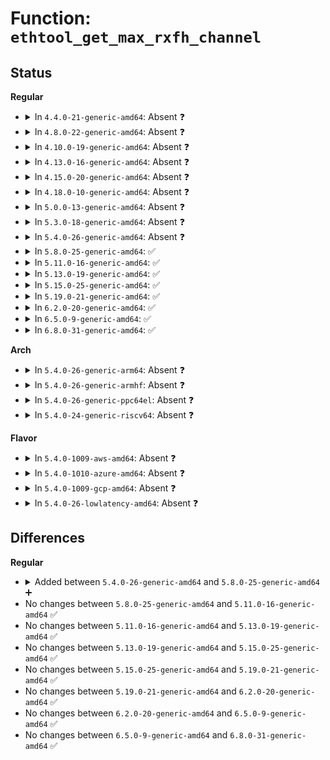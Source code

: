 # Function: <code>ethtool_get_max_rxfh_channel</code>

## Status
<b>Regular</b>
<ul>
<li>
<details>
<summary>In <code>4.4.0-21-generic-amd64</code>: Absent ❓</summary>

```json
{
  "name": "ethtool_get_max_rxfh_channel",
  "collision_type": "Unique Static",
  "inline_type": "Full",
  "funcs": [
    {
      "addr": 18446744071586315449,
      "name": "ethtool_get_max_rxfh_channel",
      "external": false,
      "loc": "net/core/ethtool.c:612",
      "file": "net/core/ethtool.c",
      "inline": "not declared, inlined",
      "caller_inline": [
        "net/core/ethtool.c:ethtool_set_channels"
      ],
      "caller_func": []
    }
  ],
  "symbols": []
}
```
</details>
</li>
<li>
<details>
<summary>In <code>4.8.0-22-generic-amd64</code>: Absent ❓</summary>

```json
{
  "name": "ethtool_get_max_rxfh_channel",
  "collision_type": "Unique Static",
  "inline_type": "Full",
  "funcs": [
    {
      "addr": 18446744071586749524,
      "name": "ethtool_get_max_rxfh_channel",
      "external": false,
      "loc": "net/core/ethtool.c:1072",
      "file": "net/core/ethtool.c",
      "inline": "not declared, inlined",
      "caller_inline": [
        "net/core/ethtool.c:ethtool_set_channels"
      ],
      "caller_func": []
    }
  ],
  "symbols": []
}
```
</details>
</li>
<li>
<details>
<summary>In <code>4.10.0-19-generic-amd64</code>: Absent ❓</summary>

```json
{
  "name": "ethtool_get_max_rxfh_channel",
  "collision_type": "Unique Static",
  "inline_type": "Full",
  "funcs": [
    {
      "addr": 18446744071586936114,
      "name": "ethtool_get_max_rxfh_channel",
      "external": false,
      "loc": "net/core/ethtool.c:1083",
      "file": "net/core/ethtool.c",
      "inline": "not declared, inlined",
      "caller_inline": [
        "net/core/ethtool.c:ethtool_set_channels"
      ],
      "caller_func": []
    }
  ],
  "symbols": []
}
```
</details>
</li>
<li>
<details>
<summary>In <code>4.13.0-16-generic-amd64</code>: Absent ❓</summary>

```json
{
  "name": "ethtool_get_max_rxfh_channel",
  "collision_type": "Unique Static",
  "inline_type": "Full",
  "funcs": [
    {
      "addr": 18446744071587055988,
      "name": "ethtool_get_max_rxfh_channel",
      "external": false,
      "loc": "net/core/ethtool.c:1086",
      "file": "net/core/ethtool.c",
      "inline": "not declared, inlined",
      "caller_inline": [
        "net/core/ethtool.c:ethtool_set_channels"
      ],
      "caller_func": []
    }
  ],
  "symbols": []
}
```
</details>
</li>
<li>
<details>
<summary>In <code>4.15.0-20-generic-amd64</code>: Absent ❓</summary>

```json
{
  "name": "ethtool_get_max_rxfh_channel",
  "collision_type": "Unique Static",
  "inline_type": "Full",
  "funcs": [
    {
      "addr": 18446744071587557072,
      "name": "ethtool_get_max_rxfh_channel",
      "external": false,
      "loc": "net/core/ethtool.c:1089",
      "file": "net/core/ethtool.c",
      "inline": "not declared, inlined",
      "caller_inline": [
        "net/core/ethtool.c:ethtool_set_channels"
      ],
      "caller_func": []
    }
  ],
  "symbols": []
}
```
</details>
</li>
<li>
<details>
<summary>In <code>4.18.0-10-generic-amd64</code>: Absent ❓</summary>

```json
{
  "name": "ethtool_get_max_rxfh_channel",
  "collision_type": "Unique Static",
  "inline_type": "Full",
  "funcs": [
    {
      "addr": 18446744071587867472,
      "name": "ethtool_get_max_rxfh_channel",
      "external": false,
      "loc": "net/core/ethtool.c:1076",
      "file": "net/core/ethtool.c",
      "inline": "not declared, inlined",
      "caller_inline": [
        "net/core/ethtool.c:ethtool_set_channels"
      ],
      "caller_func": []
    }
  ],
  "symbols": []
}
```
</details>
</li>
<li>
<details>
<summary>In <code>5.0.0-13-generic-amd64</code>: Absent ❓</summary>

```json
{
  "name": "ethtool_get_max_rxfh_channel",
  "collision_type": "Unique Static",
  "inline_type": "Full",
  "funcs": [
    {
      "addr": 18446744071588008857,
      "name": "ethtool_get_max_rxfh_channel",
      "external": false,
      "loc": "net/core/ethtool.c:998",
      "file": "net/core/ethtool.c",
      "inline": "not declared, inlined",
      "caller_inline": [
        "net/core/ethtool.c:ethtool_set_channels"
      ],
      "caller_func": []
    }
  ],
  "symbols": []
}
```
</details>
</li>
<li>
<details>
<summary>In <code>5.3.0-18-generic-amd64</code>: Absent ❓</summary>

```json
{
  "name": "ethtool_get_max_rxfh_channel",
  "collision_type": "Unique Static",
  "inline_type": "Full",
  "funcs": [
    {
      "addr": 18446744071588324728,
      "name": "ethtool_get_max_rxfh_channel",
      "external": false,
      "loc": "net/core/ethtool.c:1001",
      "file": "net/core/ethtool.c",
      "inline": "not declared, inlined",
      "caller_inline": [
        "net/core/ethtool.c:ethtool_set_channels"
      ],
      "caller_func": []
    }
  ],
  "symbols": []
}
```
</details>
</li>
<li>
<details>
<summary>In <code>5.4.0-26-generic-amd64</code>: Absent ❓</summary>

```json
{
  "name": "ethtool_get_max_rxfh_channel",
  "collision_type": "Unique Static",
  "inline_type": "Full",
  "funcs": [
    {
      "addr": 18446744071588531064,
      "name": "ethtool_get_max_rxfh_channel",
      "external": false,
      "loc": "net/core/ethtool.c:1002",
      "file": "net/core/ethtool.c",
      "inline": "not declared, inlined",
      "caller_inline": [
        "net/core/ethtool.c:ethtool_set_channels"
      ],
      "caller_func": []
    }
  ],
  "symbols": []
}
```
</details>
</li>
<li>
<details>
<summary>In <code>5.8.0-25-generic-amd64</code>: ✅</summary>

```c
int ethtool_get_max_rxfh_channel(struct net_device * dev, u32 * max)
```

```json
{
  "name": "ethtool_get_max_rxfh_channel",
  "collision_type": "Unique Global",
  "inline_type": "No",
  "funcs": [
    {
      "addr": 18446744071589877344,
      "name": "ethtool_get_max_rxfh_channel",
      "external": true,
      "loc": "net/ethtool/common.c:315",
      "file": "net/ethtool/common.c",
      "inline": "seen, unknown",
      "caller_inline": [],
      "caller_func": [
        "net/ethtool/ioctl.c:ethtool_set_channels",
        "net/ethtool/channels.c:ethnl_set_channels"
      ]
    }
  ],
  "symbols": [
    {
      "addr": 18446744071589877344,
      "name": "ethtool_get_max_rxfh_channel",
      "section": ".text",
      "bind": "STB_GLOBAL",
      "size": 198
    }
  ]
}
```
</details>
</li>
<li>
<details>
<summary>In <code>5.11.0-16-generic-amd64</code>: ✅</summary>

```c
int ethtool_get_max_rxfh_channel(struct net_device * dev, u32 * max)
```

```json
{
  "name": "ethtool_get_max_rxfh_channel",
  "collision_type": "Unique Global",
  "inline_type": "No",
  "funcs": [
    {
      "addr": 18446744071589916656,
      "name": "ethtool_get_max_rxfh_channel",
      "external": true,
      "loc": "net/ethtool/common.c:342",
      "file": "net/ethtool/common.c",
      "inline": "seen, unknown",
      "caller_inline": [],
      "caller_func": [
        "net/ethtool/ioctl.c:ethtool_set_channels",
        "net/ethtool/channels.c:ethnl_set_channels"
      ]
    }
  ],
  "symbols": [
    {
      "addr": 18446744071589916656,
      "name": "ethtool_get_max_rxfh_channel",
      "section": ".text",
      "bind": "STB_GLOBAL",
      "size": 198
    }
  ]
}
```
</details>
</li>
<li>
<details>
<summary>In <code>5.13.0-19-generic-amd64</code>: ✅</summary>

```c
int ethtool_get_max_rxfh_channel(struct net_device * dev, u32 * max)
```

```json
{
  "name": "ethtool_get_max_rxfh_channel",
  "collision_type": "Unique Global",
  "inline_type": "No",
  "funcs": [
    {
      "addr": 18446744071589824240,
      "name": "ethtool_get_max_rxfh_channel",
      "external": true,
      "loc": "net/ethtool/common.c:495",
      "file": "net/ethtool/common.c",
      "inline": "seen, unknown",
      "caller_inline": [],
      "caller_func": [
        "net/ethtool/ioctl.c:ethtool_set_channels",
        "net/ethtool/channels.c:ethnl_set_channels"
      ]
    }
  ],
  "symbols": [
    {
      "addr": 18446744071589824240,
      "name": "ethtool_get_max_rxfh_channel",
      "section": ".text",
      "bind": "STB_GLOBAL",
      "size": 198
    }
  ]
}
```
</details>
</li>
<li>
<details>
<summary>In <code>5.15.0-25-generic-amd64</code>: ✅</summary>

```c
int ethtool_get_max_rxfh_channel(struct net_device * dev, u32 * max)
```

```json
{
  "name": "ethtool_get_max_rxfh_channel",
  "collision_type": "Unique Global",
  "inline_type": "No",
  "funcs": [
    {
      "addr": 18446744071590586336,
      "name": "ethtool_get_max_rxfh_channel",
      "external": true,
      "loc": "net/ethtool/common.c:497",
      "file": "net/ethtool/common.c",
      "inline": "seen, unknown",
      "caller_inline": [],
      "caller_func": [
        "net/ethtool/ioctl.c:ethtool_set_channels",
        "net/ethtool/channels.c:ethnl_set_channels"
      ]
    }
  ],
  "symbols": [
    {
      "addr": 18446744071590586336,
      "name": "ethtool_get_max_rxfh_channel",
      "section": ".text",
      "bind": "STB_GLOBAL",
      "size": 198
    }
  ]
}
```
</details>
</li>
<li>
<details>
<summary>In <code>5.19.0-21-generic-amd64</code>: ✅</summary>

```c
int ethtool_get_max_rxfh_channel(struct net_device * dev, u32 * max)
```

```json
{
  "name": "ethtool_get_max_rxfh_channel",
  "collision_type": "Unique Global",
  "inline_type": "No",
  "funcs": [
    {
      "addr": 18446744071592205648,
      "name": "ethtool_get_max_rxfh_channel",
      "external": true,
      "loc": "net/ethtool/common.c:501",
      "file": "net/ethtool/common.c",
      "inline": "seen, unknown",
      "caller_inline": [],
      "caller_func": [
        "net/ethtool/ioctl.c:ethtool_set_channels",
        "net/ethtool/channels.c:ethnl_set_channels"
      ]
    }
  ],
  "symbols": [
    {
      "addr": 18446744071592205648,
      "name": "ethtool_get_max_rxfh_channel",
      "section": ".text",
      "bind": "STB_GLOBAL",
      "size": 212
    }
  ]
}
```
</details>
</li>
<li>
<details>
<summary>In <code>6.2.0-20-generic-amd64</code>: ✅</summary>

```c
int ethtool_get_max_rxfh_channel(struct net_device * dev, u32 * max)
```

```json
{
  "name": "ethtool_get_max_rxfh_channel",
  "collision_type": "Unique Global",
  "inline_type": "No",
  "funcs": [
    {
      "addr": 18446744071594035056,
      "name": "ethtool_get_max_rxfh_channel",
      "external": true,
      "loc": "net/ethtool/common.c:582",
      "file": "net/ethtool/common.c",
      "inline": "seen, unknown",
      "caller_inline": [],
      "caller_func": [
        "net/ethtool/ioctl.c:ethtool_set_channels",
        "net/ethtool/channels.c:ethnl_set_channels"
      ]
    }
  ],
  "symbols": [
    {
      "addr": 18446744071594035056,
      "name": "ethtool_get_max_rxfh_channel",
      "section": ".text",
      "bind": "STB_GLOBAL",
      "size": 212
    }
  ]
}
```
</details>
</li>
<li>
<details>
<summary>In <code>6.5.0-9-generic-amd64</code>: ✅</summary>

```c
int ethtool_get_max_rxfh_channel(struct net_device * dev, u32 * max)
```

```json
{
  "name": "ethtool_get_max_rxfh_channel",
  "collision_type": "Unique Global",
  "inline_type": "No",
  "funcs": [
    {
      "addr": 18446744071594412848,
      "name": "ethtool_get_max_rxfh_channel",
      "external": true,
      "loc": "net/ethtool/common.c:590",
      "file": "net/ethtool/common.c",
      "inline": "seen, unknown",
      "caller_inline": [],
      "caller_func": [
        "net/ethtool/ioctl.c:ethtool_set_channels",
        "net/ethtool/channels.c:ethnl_set_channels"
      ]
    }
  ],
  "symbols": [
    {
      "addr": 18446744071594412848,
      "name": "ethtool_get_max_rxfh_channel",
      "section": ".text",
      "bind": "STB_GLOBAL",
      "size": 212
    }
  ]
}
```
</details>
</li>
<li>
<details>
<summary>In <code>6.8.0-31-generic-amd64</code>: ✅</summary>

```c
int ethtool_get_max_rxfh_channel(struct net_device * dev, u32 * max)
```

```json
{
  "name": "ethtool_get_max_rxfh_channel",
  "collision_type": "Unique Global",
  "inline_type": "No",
  "funcs": [
    {
      "addr": 18446744071595215184,
      "name": "ethtool_get_max_rxfh_channel",
      "external": true,
      "loc": "net/ethtool/common.c:590",
      "file": "net/ethtool/common.c",
      "inline": "seen, unknown",
      "caller_inline": [],
      "caller_func": [
        "net/ethtool/ioctl.c:ethtool_set_channels",
        "net/ethtool/channels.c:ethnl_set_channels"
      ]
    }
  ],
  "symbols": [
    {
      "addr": 18446744071595215184,
      "name": "ethtool_get_max_rxfh_channel",
      "section": ".text",
      "bind": "STB_GLOBAL",
      "size": 297
    }
  ]
}
```
</details>
</li>
</ul>
<b>Arch</b>
<ul>
<li>
<details>
<summary>In <code>5.4.0-26-generic-arm64</code>: Absent ❓</summary>

```json
{
  "name": "ethtool_get_max_rxfh_channel",
  "collision_type": "Unique Static",
  "inline_type": "Full",
  "funcs": [
    {
      "addr": 18446603336502063840,
      "name": "ethtool_get_max_rxfh_channel",
      "external": false,
      "loc": "net/core/ethtool.c:1002",
      "file": "net/core/ethtool.c",
      "inline": "not declared, inlined",
      "caller_inline": [
        "net/core/ethtool.c:ethtool_set_channels"
      ],
      "caller_func": []
    }
  ],
  "symbols": []
}
```
</details>
</li>
<li>
<details>
<summary>In <code>5.4.0-26-generic-armhf</code>: Absent ❓</summary>

```json
{
  "name": "ethtool_get_max_rxfh_channel",
  "collision_type": "Unique Static",
  "inline_type": "Full",
  "funcs": [
    {
      "addr": 3234818548,
      "name": "ethtool_get_max_rxfh_channel",
      "external": false,
      "loc": "net/core/ethtool.c:1002",
      "file": "net/core/ethtool.c",
      "inline": "not declared, inlined",
      "caller_inline": [
        "net/core/ethtool.c:ethtool_set_channels"
      ],
      "caller_func": []
    }
  ],
  "symbols": []
}
```
</details>
</li>
<li>
<details>
<summary>In <code>5.4.0-26-generic-ppc64el</code>: Absent ❓</summary>

```json
{
  "name": "ethtool_get_max_rxfh_channel",
  "collision_type": "Unique Static",
  "inline_type": "Full",
  "funcs": [
    {
      "addr": 13835058055295517456,
      "name": "ethtool_get_max_rxfh_channel",
      "external": false,
      "loc": "net/core/ethtool.c:1002",
      "file": "net/core/ethtool.c",
      "inline": "not declared, inlined",
      "caller_inline": [
        "net/core/ethtool.c:ethtool_set_channels"
      ],
      "caller_func": []
    }
  ],
  "symbols": []
}
```
</details>
</li>
<li>
<details>
<summary>In <code>5.4.0-24-generic-riscv64</code>: Absent ❓</summary>

```json
{
  "name": "ethtool_get_max_rxfh_channel",
  "collision_type": "Unique Static",
  "inline_type": "Full",
  "funcs": [
    {
      "addr": 18446743936278344794,
      "name": "ethtool_get_max_rxfh_channel",
      "external": false,
      "loc": "net/core/ethtool.c:1002",
      "file": "net/core/ethtool.c",
      "inline": "not declared, inlined",
      "caller_inline": [
        "net/core/ethtool.c:ethtool_set_channels"
      ],
      "caller_func": []
    }
  ],
  "symbols": []
}
```
</details>
</li>
</ul>
<b>Flavor</b>
<ul>
<li>
<details>
<summary>In <code>5.4.0-1009-aws-amd64</code>: Absent ❓</summary>

```json
{
  "name": "ethtool_get_max_rxfh_channel",
  "collision_type": "Unique Static",
  "inline_type": "Full",
  "funcs": [
    {
      "addr": 18446744071588137800,
      "name": "ethtool_get_max_rxfh_channel",
      "external": false,
      "loc": "net/core/ethtool.c:1002",
      "file": "net/core/ethtool.c",
      "inline": "not declared, inlined",
      "caller_inline": [
        "net/core/ethtool.c:ethtool_set_channels"
      ],
      "caller_func": []
    }
  ],
  "symbols": []
}
```
</details>
</li>
<li>
<details>
<summary>In <code>5.4.0-1010-azure-amd64</code>: Absent ❓</summary>

```json
{
  "name": "ethtool_get_max_rxfh_channel",
  "collision_type": "Unique Static",
  "inline_type": "Full",
  "funcs": [
    {
      "addr": 18446744071587850632,
      "name": "ethtool_get_max_rxfh_channel",
      "external": false,
      "loc": "net/core/ethtool.c:1002",
      "file": "net/core/ethtool.c",
      "inline": "not declared, inlined",
      "caller_inline": [
        "net/core/ethtool.c:ethtool_set_channels"
      ],
      "caller_func": []
    }
  ],
  "symbols": []
}
```
</details>
</li>
<li>
<details>
<summary>In <code>5.4.0-1009-gcp-amd64</code>: Absent ❓</summary>

```json
{
  "name": "ethtool_get_max_rxfh_channel",
  "collision_type": "Unique Static",
  "inline_type": "Full",
  "funcs": [
    {
      "addr": 18446744071588469624,
      "name": "ethtool_get_max_rxfh_channel",
      "external": false,
      "loc": "net/core/ethtool.c:1002",
      "file": "net/core/ethtool.c",
      "inline": "not declared, inlined",
      "caller_inline": [
        "net/core/ethtool.c:ethtool_set_channels"
      ],
      "caller_func": []
    }
  ],
  "symbols": []
}
```
</details>
</li>
<li>
<details>
<summary>In <code>5.4.0-26-lowlatency-amd64</code>: Absent ❓</summary>

```json
{
  "name": "ethtool_get_max_rxfh_channel",
  "collision_type": "Unique Static",
  "inline_type": "Full",
  "funcs": [
    {
      "addr": 18446744071588606536,
      "name": "ethtool_get_max_rxfh_channel",
      "external": false,
      "loc": "net/core/ethtool.c:1002",
      "file": "net/core/ethtool.c",
      "inline": "not declared, inlined",
      "caller_inline": [
        "net/core/ethtool.c:ethtool_set_channels"
      ],
      "caller_func": []
    }
  ],
  "symbols": []
}
```
</details>
</li>
</ul>

## Differences
<b>Regular</b>
<ul>
<li>
<details>
<summary>Added between <code>5.4.0-26-generic-amd64</code> and <code>5.8.0-25-generic-amd64</code> ➕</summary>

```c
int ethtool_get_max_rxfh_channel(struct net_device * dev, u32 * max)
```
</details>
</li>
<li>
No changes between <code>5.8.0-25-generic-amd64</code> and <code>5.11.0-16-generic-amd64</code> ✅
</li>
<li>
No changes between <code>5.11.0-16-generic-amd64</code> and <code>5.13.0-19-generic-amd64</code> ✅
</li>
<li>
No changes between <code>5.13.0-19-generic-amd64</code> and <code>5.15.0-25-generic-amd64</code> ✅
</li>
<li>
No changes between <code>5.15.0-25-generic-amd64</code> and <code>5.19.0-21-generic-amd64</code> ✅
</li>
<li>
No changes between <code>5.19.0-21-generic-amd64</code> and <code>6.2.0-20-generic-amd64</code> ✅
</li>
<li>
No changes between <code>6.2.0-20-generic-amd64</code> and <code>6.5.0-9-generic-amd64</code> ✅
</li>
<li>
No changes between <code>6.5.0-9-generic-amd64</code> and <code>6.8.0-31-generic-amd64</code> ✅
</li>
</ul>

